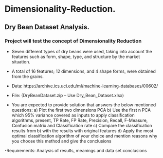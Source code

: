 # Dimensionality-Reduction.
## Dry Bean Dataset Analysis.

### Project will test the concept of Dimensionality Reduction

- Seven different types of dry beans were used, taking into account the features such as form, shape, type, and structure by the market situation. 

- A total of 16 features; 12 dimensions, and 4 shape forms, were obtained from the grains.

- Data: https://archive.ics.uci.edu/ml/machine-learning-databases/00602/

- File: (DryBeanDataset.zip – Use Dry_Bean_Dataset.xlsx)

- You are expected to provide solution that answers the below mentioned questions:
a) Plot the first two dimensions PCA
b) Use the first n PCA which 95% variance covered as inputs to apply classification algorithms, present, TP Rate, FP Rate, Precision, Recall, F-Measure, Confusion matrix and Classification rate
c) Compare the classification results from b) with the results with original features
d) Apply the most optimal classification algorithm of your choice and mention reasons why you choose this method and give the conclusions

-Requirements:
Analysis of results, meanings and data set conclusions
